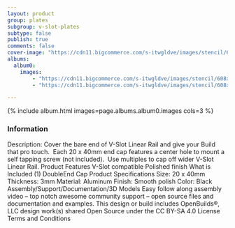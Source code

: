 ```yaml
---
layout: product
group: plates
subgroup: v-slot-plates
subtype: false
publish: true
comments: false
cover-image: "https://cdn11.bigcommerce.com/s-itwgldve/images/stencil/608x608/products/411/7999/Double_End_Cap_Front__90238.1675310606.png?c=2"
albums:
  album0:
    images:
        - "https://cdn11.bigcommerce.com/s-itwgldve/images/stencil/608x608/products/411/7999/Double_End_Cap_Front__90238.1675310606.png?c=2"
        - "https://cdn11.bigcommerce.com/s-itwgldve/images/stencil/608x608/products/411/8000/Double_End_Cap_inUse__76044.1675310607.png?c=2"

---
```


{% include album.html images=page.albums.album0.images cols=3 %}

### Information

Description:
 Cover the bare end of V-Slot Linear Rail and give your Build that pro touch.  Each 20 x 40mm end cap features a center hole to  mount a self tapping screw (not included).  Use multiples to cap off wider V-Slot Linear Rail. Product Features  V-Slot compatible Polished finish What is Included  (1) DoubleEnd Cap  Product Specifications  Size: 20 x 40mm Thickness: 3mm Material: Aluminum Finish: Smooth polish Color: Black  Assembly/Support/Documentation/3D Models Easy follow along assembly video – top notch awesome community support – open source files and documentation and examples. This design or build includes OpenBuilds®, LLC design work(s) shared Open Source under the CC BY-SA 4.0 License Terms and Conditions  

